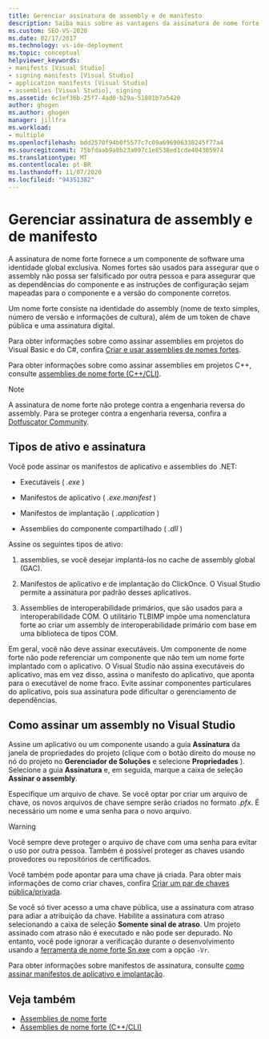 ```yaml
---
title: Gerenciar assinatura de assembly e de manifesto
description: Saiba mais sobre as vantagens da assinatura de nome forte, que dá a um componente de software uma identidade globalmente exclusiva.
ms.custom: SEO-VS-2020
ms.date: 02/17/2017
ms.technology: vs-ide-deployment
ms.topic: conceptual
helpviewer_keywords:
- manifests [Visual Studio]
- signing manifests [Visual Studio]
- application manifests [Visual Studio]
- assemblies [Visual Studio], signing
ms.assetid: 6c1ef36b-25f7-4ad0-b29a-51801b7a5420
author: ghogen
ms.author: ghogen
manager: jillfra
ms.workload:
- multiple
ms.openlocfilehash: bdd2570f94b0f5577c7c09a696906338245f77a4
ms.sourcegitcommit: 75bfdaab9a8b23a097c1e8538ed1cde404305974
ms.translationtype: MT
ms.contentlocale: pt-BR
ms.lasthandoff: 11/07/2020
ms.locfileid: "94351382"
---
```

# <a name="manage-assembly-and-manifest-signing"></a>Gerenciar assinatura de assembly e de manifesto

A assinatura de nome forte fornece a um componente de software uma identidade global exclusiva. Nomes fortes são usados para assegurar que o assembly não possa ser falsificado por outra pessoa e para assegurar que as dependências do componente e as instruções de configuração sejam mapeadas para o componente e a versão do componente corretos.

Um nome forte consiste na identidade do assembly (nome de texto simples, número de versão e informações de cultura), além de um token de chave pública e uma assinatura digital.

Para obter informações sobre como assinar assemblies em projetos do Visual Basic e do C#, confira [Criar e usar assemblies de nomes fortes](/dotnet/framework/app-domains/create-and-use-strong-named-assemblies).

Para obter informações sobre como assinar assemblies em projetos C++, consulte [assemblies de nome forte (C++/CLI)](/cpp/dotnet/strong-name-assemblies-assembly-signing-cpp-cli).

> [!NOTE]
> A assinatura de nome forte não protege contra a engenharia reversa do assembly. Para se proteger contra a engenharia reversa, confira a [Dotfuscator Community](dotfuscator/index.md).

## <a name="asset-types-and-signing"></a>Tipos de ativo e assinatura

Você pode assinar os manifestos de aplicativo e assemblies do .NET:

- Executáveis ( *.exe* )

- Manifestos de aplicativo ( *.exe.manifest* )

- Manifestos de implantação ( *.application* )

- Assemblies do componente compartilhado ( *.dll* )

Assine os seguintes tipos de ativo:

1. assemblies, se você desejar implantá-los no cache de assembly global (GAC).

2. Manifestos de aplicativo e de implantação do ClickOnce. O Visual Studio permite a assinatura por padrão desses aplicativos.

3. Assemblies de interoperabilidade primários, que são usados para a interoperabilidade COM. O utilitário TLBIMP impõe uma nomenclatura forte ao criar um assembly de interoperabilidade primário com base em uma biblioteca de tipos COM.

Em geral, você não deve assinar executáveis. Um componente de nome forte não pode referenciar um componente que não tem um nome forte implantado com o aplicativo. O Visual Studio não assina executáveis do aplicativo, mas em vez disso, assina o manifesto do aplicativo, que aponta para o executável de nome fraco. Evite assinar componentes particulares do aplicativo, pois sua assinatura pode dificultar o gerenciamento de dependências.

## <a name="how-to-sign-an-assembly-in-visual-studio"></a>Como assinar um assembly no Visual Studio

Assine um aplicativo ou um componente usando a guia **Assinatura** da janela de propriedades do projeto (clique com o botão direito do mouse no nó do projeto no **Gerenciador de Soluções** e selecione **Propriedades** ). Selecione a guia **Assinatura** e, em seguida, marque a caixa de seleção **Assinar o assembly**.

Especifique um arquivo de chave. Se você optar por criar um arquivo de chave, os novos arquivos de chave sempre serão criados no formato *.pfx*. É necessário um nome e uma senha para o novo arquivo.

> [!WARNING]
> Você sempre deve proteger o arquivo de chave com uma senha para evitar o uso por outra pessoa. Também é possível proteger as chaves usando provedores ou repositórios de certificados.

Você também pode apontar para uma chave já criada. Para obter mais informações de como criar chaves, confira [Criar um par de chaves pública/privada](/dotnet/framework/app-domains/how-to-create-a-public-private-key-pair).

Se você só tiver acesso a uma chave pública, use a assinatura com atraso para adiar a atribuição da chave. Habilite a assinatura com atraso selecionando a caixa de seleção **Somente sinal de atraso**. Um projeto assinado com atraso não é executado e não pode ser depurado. No entanto, você pode ignorar a verificação durante o desenvolvimento usando a [ferramenta de nome forte Sn.exe](/dotnet/framework/tools/sn-exe-strong-name-tool) com a opção `-Vr`.

Para obter informações sobre manifestos de assinatura, consulte [como assinar manifestos de aplicativo e implantação](../ide/how-to-sign-application-and-deployment-manifests.md).

## <a name="see-also"></a>Veja também

- [Assemblies de nome forte](/dotnet/framework/app-domains/strong-named-assemblies)
- [Assemblies de nome forte (C++/CLI)](/cpp/dotnet/strong-name-assemblies-assembly-signing-cpp-cli)
